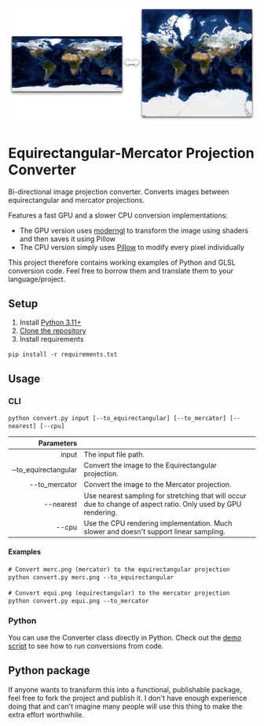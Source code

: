 ![](img/preview.png)

# Equirectangular-Mercator Projection Converter

Bi-directional image projection converter. Converts images between equirectangular and mercator projections.

Features a fast GPU and a slower CPU conversion implementations:

- The GPU version uses [moderngl](https://github.com/moderngl/moderngl) to transform the image using shaders and then saves it using Pillow
- The CPU version simply uses [Pillow](https://github.com/python-pillow/Pillow) to modify every pixel individually

This project therefore contains working examples of Python and GLSL conversion code. Feel free to borrow them and translate them to your language/project.

## Setup

1. Install [Python 3.11+](https://www.python.org/downloads/)
1. [Clone the repository](https://docs.github.com/en/repositories/creating-and-managing-repositories/cloning-a-repository)
1. Install requirements
```
pip install -r requirements.txt
```

## Usage

### CLI

```shell
python convert.py input [--to_equirectangular] [--to_mercator] [--nearest] [--cpu]
```

| Parameters |  |
| --: | :-- |
| input | The input file path. |
| &#8209;&#8209;to_equirectangular | Convert the image to the Equirectangular projection. |
| --to_mercator | Convert the image to the Mercator projection. |
| --nearest | Use nearest sampling for stretching that will occur due to change of aspect ratio. Only used by GPU rendering. |
| --cpu | Use the CPU rendering implementation. Much slower and doesn't support linear sampling. |

#### Examples

```shell
# Convert merc.png (mercator) to the equirectangular projection
python convert.py merc.png --to_equirectangular

# Convert equi.png (equirectangular) to the mercator projection
python convert.py equi.png --to_mercator
```

### Python

You can use the Converter class directly in Python. Check out the [demo script](demo.py) to see how to run conversions from code.

## Python package

If anyone wants to transform this into a functional, publishable package, feel free to fork the project and publish it. I don't have enough experience doing that and can't imagine many people will use this thing to make the extra effort worthwhile.
